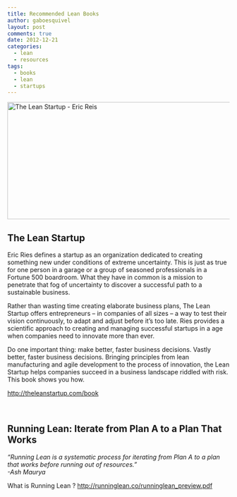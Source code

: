 ```yaml
---
title: Recommended Lean Books
author: gaboesquivel
layout: post
comments: true
date: 2012-12-21
categories:
  - lean
  - resources
tags:
  - books
  - lean
  - startups
---
```

<img class="aligncenter size-full wp-image-283" alt="The Lean Startup - Eric Reis" src="/images/2012/12/the-lean-startup-eric-reis-large.jpg" width="700" height="266" />

## The Lean Startup

Eric Ries defines a startup as an organization dedicated to creating something new under conditions of extreme uncertainty. This is just as true for one person in a garage or a group of seasoned professionals in a Fortune 500 boardroom. What they have in common is a mission to penetrate that fog of uncertainty to discover a successful path to a sustainable business.

Rather than wasting time creating elaborate business plans, The Lean Startup offers entrepreneurs &#8211; in companies of all sizes &#8211; a way to test their vision continuously, to adapt and adjust before it’s too late. Ries provides a scientific approach to creating and managing successful startups in a age when companies need to innovate more than ever.

Do one important thing: make better, faster business decisions. Vastly better, faster business decisions. Bringing principles from lean manufacturing and agile development to the process of innovation, the Lean Startup helps companies succeed in a business landscape riddled with risk. This book shows you how.

<a target="_blank" title="The Lean Startup" href="http://theleanstartup.com/book">http://theleanstartup.com/book</a>

&nbsp;

## Running Lean: Iterate from Plan A to a Plan That Works

*&#8220;Running Lean is a systematic process for iterating from Plan A to a plan that works before running out of resources.&#8221;  
-Ash Maurya*

What is Running Lean ? <a target="_blank" title="Running Lean" href="http://runninglean.co/runninglean_preview.pdf">http://runninglean.co/runninglean_preview.pdf</a>
